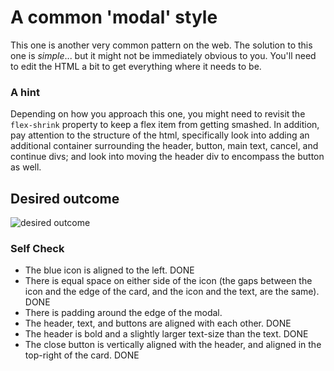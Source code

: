 # A common 'modal' style
This one is another very common pattern on the web. The solution to this one is _simple_... but it might not be immediately obvious to you. You'll need to edit the HTML a bit to get everything where it needs to be.

### A hint
Depending on how you approach this one, you might need to revisit the `flex-shrink` property to keep a flex item from getting smashed. In addition, pay attention to the structure of the html, specifically look into adding an additional container surrounding the header, button, main text, cancel, and continue divs; and look into moving the header div to encompass the button as well.

## Desired outcome

![desired outcome](./desired-outcome.png)

### Self Check

- The blue icon is aligned to the left. DONE
- There is equal space on either side of the icon (the gaps between the icon and the edge of the card, and the icon and the text, are the same). DONE
- There is padding around the edge of the modal.
- The header, text, and buttons are aligned with each other. DONE
- The header is bold and a slightly larger text-size than the text. DONE
- The close button is vertically aligned with the header, and aligned in the top-right of the card. DONE
